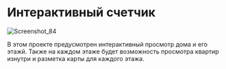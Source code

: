 # Интерактивный счетчик
![Screenshot_84](https://user-images.githubusercontent.com/46054418/130041921-938b7a32-656a-4aa2-bc69-f26deea23545.png)

В этом проекте предусмотрен интерактивный просмотр дома и его этажй.
Также на каждом этаже будет возможность просмотра квартир изнутри и разметка карты для каждого этажа.
